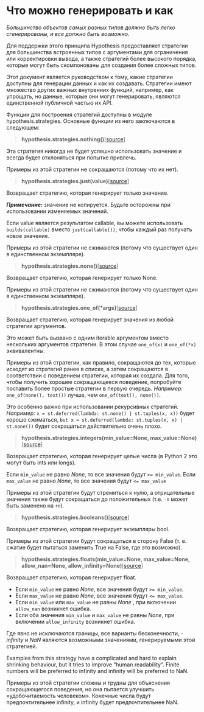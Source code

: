 # Что можно генерировать и как #
*Большинство объектов самых разных типов должно быть легко сгенерированы, и все должно быть возможно.*

Для поддержки этого принципа Hypothesis предоставляет стратегии для большинства встроенных типов с аргументами для ограничения или корректировки вывода, а также стратегий более высокого порядка, которые могут быть скомпонованы для создания более сложных типов.

Этот документ является руководством к тому, какие стратегии доступны для генерации данных и как их создавать. Стратегии имеют множество других важных внутренних функций, например, как упрощать, но данные, которые они могут генерировать, являются единственной публичной частью их API.

Функции для построения стратегий доступны в модуле hypothesis.strategies. Основные функции из него заключаются в следующем:

> **hypothesis.strategies.nothing()**[[source](https://hypothesis.readthedocs.io/en/latest/_modules/hypothesis/strategies.html#nothing)]

Эта стратегия никогда не будет успешно использовать значение и всегда будет отклоняться при попытке привлечь.

Примеры из этой стратегии не сокращаются (потому что их нет).

> **hypothesis.strategies.just(value)**[[source](https://hypothesis.readthedocs.io/en/latest/_modules/hypothesis/strategies.html#just)]

Возвращает стратегию, которая генерирует только значение.

***Примечание:*** значение не копируется. Будьте осторожны при использовании изменяемых значений.

Если value является результатом callable, вы можете использовать `builds(callable)` вместо `just(callable())`, чтобы каждый раз получать новое значение.

Примеры из этой стратегии не сжимаются (потому что существует один в единственном экземпляре).

> **hypothesis.strategies.none()**[[source](https://hypothesis.readthedocs.io/en/latest/_modules/hypothesis/strategies.html#none)]

Возвращает стратегию, которая генерирует только None.

Примеры из этой стратегии не сжимаются (потому что существует один в единственном экземпляре).

> **hypothesis.strategies.one_of(*args)**[[source](https://hypothesis.readthedocs.io/en/latest/_modules/hypothesis/strategies.html#one_of)]

Возвращает стратегию, которая генерирует значения из любой стратегии аргументов.

Это может быть вызвано с одним iterable аргументом вместо нескольких аргументов стратегии. В этом случае `one_of(x)` и `one_of(*x)` эквивалентны.

Примеры из этой стратегии, как правило, сокращаются до тех, которые исходят из стратегий ранее в списке, а затем сокращаются в соответствии с поведением стратегии, которая их создала. Для того, чтобы получить хорошее сокращающееся поведение, попробуйте поставить более простые стратегии в первую очередь. *Например:* `one_of(none(), text())` лучше, чем `one_of(text(), none())`.

Это особенно важно при использовании рекурсивных стратегий. *Например:* `x = st.deferred(lambda: st.none() | st.tuples(x, x))` будет хорошо сжиматься, `but x = st.deferred(lambda: st.tuples(x, x) | st.none())` будет сокращаться действительно очень плохо.

> **hypothesis.strategies.integers(min_value=None, max_value=None)**[[source](https://hypothesis.readthedocs.io/en/latest/_modules/hypothesis/strategies.html#integers)]

Возвращает стратегию, которая генерирует целые числа (в Python 2 это могут быть ints или longs).

Если `min_value` не равно *None*, то все значения будут `>= min_value`. Если `max_value` не равно *None*, то все значения будут `<= max_value`

Примеры из этой стратегии будут стремиться к нулю, а отрицательные значения также будут сокращаться до положительных (т.е. `-n` может быть заменено на `+n`).

> **hypothesis.strategies.booleans()**[[source](https://hypothesis.readthedocs.io/en/latest/_modules/hypothesis/strategies.html#booleans)]

Возвращает стратегию, которая генерирует экземпляры bool.

Примеры из этой стратегии будут сокращаться в сторону False (т. е. сжатие будет пытаться заменить True на False, где это возможно).

> **hypothesis.strategies.floats(min_value=None, max_value=None, allow_nan=None, allow_infinity=None)**[[source](https://hypothesis.readthedocs.io/en/latest/_modules/hypothesis/strategies.html#floats)]

Возвращает стратегию, которая генерирует float.

 - Если `min_value` не равно *None*, все значения будут `>= min_value`.
 - Если `max_value` не равно *None*, все значения будут `<= max_value`.
 - Если `min_value` или `max_value` не равны *None* , при включении `allow_nan` возникнет ошибка.
 - Если оба значения `min_value` и `max_value` не равны *None*, при включении `allow_infinity` возникнет ошибка.

Где явно не исключаются границы, все варианты бесконечности, - *infinity* и *NaN* являются возможными значениями, генерируемыми этой стратегией.

Examples from this strategy have a complicated and hard to explain shrinking behaviour, but it tries to improve “human readability”. Finite numbers will be preferred to infinity and infinity will be preferred to NaN.

Примеры из этой стратегии сложны и трудны для объяснения сокращающегося поведения, но она пытается улучшить «удобочитаемость человеком». Конечные числа будут предпочтительнее infinity, и infinity будет предпочтительнее NaN.